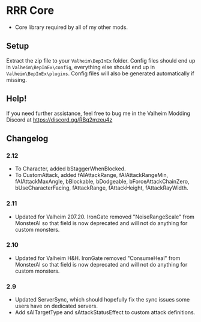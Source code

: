 ﻿# RRR Core

- Core library required by all of my other mods.

## Setup

Extract the zip file to your `Valheim\BepInEx` folder. Config files should end up in `Valheim\BepInEx\config`, everything else should end up in `Valheim\BepInEx\plugins`. Config files will also be generated automatically if missing.

## Help!

If you need further assistance, feel free to bug me in the Valheim Modding Discord at https://discord.gg/RBq2mzeu4z


## Changelog

### 2.12
- To Character, added bStaggerWhenBlocked.
- To CustomAttack, added fAIAttackRange, fAIAttackRangeMin, fAIAttackMaxAngle, bBlockable, bDodgeable, bForceAttackChainZero, bUseCharacterFacing, fAttackRange, fAttackHeight, fAttackRayWidth.

### 2.11
- Updated for Valheim 207.20. IronGate removed "NoiseRangeScale" from MonsterAI so that field is now deprecated and will not do anything for custom monsters.

### 2.10 
- Updated for Valheim H&H. IronGate removed "ConsumeHeal" from MonsterAI so that field is now deprecated and will not do anything for custom monsters.

### 2.9
- Updated ServerSync, which should hopefully fix the sync issues some users have on dedicated servers.
- Add sAITargetType and sAttackStatusEffect to custom attack definitions.